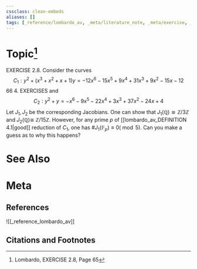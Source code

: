 ```yaml
---
cssclass: clean-embeds
aliases: []
tags: [_reference/lombardo_av, _meta/literature_note, _meta/exercise, _auto/links_added, _meta/TODO/change_title]
---
```

# Topic[^1]
EXERCISE 2.8. Consider the curves
$$
C_{1}: y^{2}+\left(x^{3}+x^{2}+x+1\right) y=-12 x^{6}-15 x^{5}+9 x^{4}+31 x^{3}+9 x^{2}-15 x-12
$$66
4. EXERCISES
and
$$
C_{2}: y^{2}+y=-x^{6}-9 x^{5}-22 x^{4}+3 x^{3}+37 x^{2}-24 x+4
$$
Let $J_{1}, J_{2}$ be the corresponding Jacobians. One can show that $J_{1}(\mathbb{Q}) \cong \mathbb{Z} / 3 \mathbb{Z}$ and $J_{2}(\mathbb{Q}) \cong$ $\mathbb{Z} / 15 \mathbb{Z}$. However, for any prime $p$ of [[lombardo_av_DEFINITION 4.1|good]] reduction of $C_{1}$, one has $\# J_{1}\left(\mathbb{F}_{p}\right) \equiv 0(\bmod 5)$. Can you make a guess as to why this happens?

# See Also

# Meta
## References
![[_reference_lombardo_av]]

## Citations and Footnotes
[^1]: Lombardo, EXERCISE 2.8, Page 65
